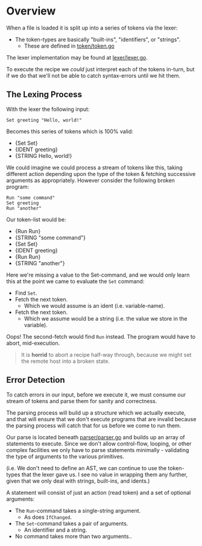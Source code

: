 # Overview

When a file is loaded it is split up into a series of tokens via the
lexer:

* The token-types are basically "built-ins", "identifiers", or "strings".
  * These are defined in [token/token.go](token/token.go)

The lexer implementation may be found at [lexer/lexer.go](lexer/lexer.go).

To execute the recipe we _could_ just interpret each of the tokens in-turn,
but if we do that we'll not be able to catch syntax-errors until we hit them.


## The Lexing Process

With the lexer the following input:

    Set greeting "Hello, world!"

Becomes this series of tokens which is 100% valid:

* {Set Set}
* {IDENT greeting}
* {STRING Hello, world!}

We could imagine we could process a stream of tokens like this, taking different
action depending upon the type of the token & fetching successive arguments
as appropriately.  However consider the following broken program:

    Run "some command"
    Set greeting
    Run "another"

Our token-list would be:

* {Run Run}
* {STRING "some command"}
* {Set Set}
* {IDENT greeting}
* {Run Run}
* {STRING "another"}

Here we're missing a value to the Set-command, and we would only learn this
at the point we came to evaluate the `Set` command:

* Find `Set`.
* Fetch the next token.
  * Which we would assume is an ident (i.e. variable-name).
* Fetch the next token.
  * Which we assume would be a string (i.e. the value we store in the variable).

Oops!  The second-fetch would find `Run` instead.  The program would have to
abort, mid-execution.

> It is __horrid__ to abort a recipe half-way through, because we might set the remote host into a broken state.


## Error Detection

To catch errors in our input, before we execute it, we must consume our
stream of tokens and parse them for sanity and correctness.

The parsing process will build up a structure which we actually execute,
and that will ensure that we don't execute programs that are invalid
because the parsing process will catch that for us before we come to
run them.

Our parse is located beneath [parser/parser.go](parser/parser.go) and
builds up an array of statements to execute.  Since we don't allow
control-flow, looping, or other complex facilities we only have to parse
statements minimally - validating the type of arguments to the various
primitives.

(i.e. We don't need to define an AST, we can continue to use the token-types
that the lexer gave us.  I see no value in wrapping them any further, given
that we only deal with strings, built-ins, and idents.)

A statement will consist of just an action (read token) and a set of
optional arguments:

* The `Run`-command takes a single-string argument.
   * As does `IfChanged`.
* The `Set`-command takes a pair of arguments.
   * An identifier and a string.
* No command takes more than two arguments..
